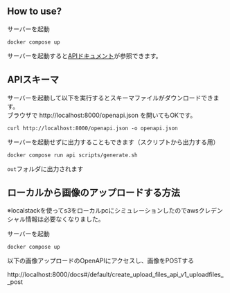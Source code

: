 ## How to use?

サーバーを起動

```
docker compose up
```

サーバーを起動すると[APIドキュメント](http://localhost:8000/docs)が参照できます。

## APIスキーマ

サーバーを起動して以下を実行するとスキーマファイルがダウンロードできます。  
ブラウザで http://localhost:8000/openapi.json を開いてもOKです。

```
curl http://localhost:8000/openapi.json -o openapi.json
```

サーバーを起動せずに出力することもできます（スクリプトから出力する用）

```
docker compose run api scripts/generate.sh
```

`out`フォルダに出力されます

## ローカルから画像のアップロードする方法

※localstackを使ってs3をローカルpcにシミュレーションしたのでawsクレデンシャル情報は必要なくなりました。

サーバーを起動

```shell
docker compose up
```

以下の画像アップロードのOpenAPIにアクセスし、画像をPOSTする

http://localhost:8000/docs#/default/create_upload_files_api_v1_uploadfiles__post

